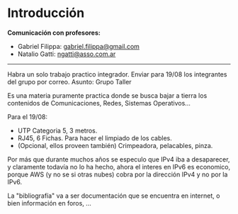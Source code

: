 # Introducción

**Comunicación con profesores:**

+ Gabriel Filippa: <gabriel.filippa@gmail.com>
+ Natalio Gatti: <ngatti@asso.com.ar>

---

Habra un solo trabajo practico integrador. Enviar para 19/08 los integrantes del grupo por correo. Asunto: Grupo Taller

Es una materia puramente practica donde se busca bajar a tierra los contenidos de Comunicaciones, Redes, Sistemas Operativos...

Para el 19/08:

+ UTP Categoria 5, 3 metros.
+ RJ45, 6 Fichas. Para hacer el limpiado de los cables.
+ (Opcional, ellos proveen también) Crimpeadora, pelacables, pinza.

Por más que durante muchos años se especulo que IPv4 iba a desaparecer, y claramente todavía no lo ha hecho, ahora el interes en IPv6 es economico, porque AWS (y no se si otras nubes) cobra por la dirección IPv4 y no por la IPv6.

La "bibliografía" va a ser documentación que se encuentra en internet, o bien información en foros, ...